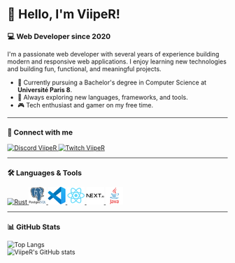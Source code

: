 
# 👋 Hello, I'm ViipeR!

### 💻 Web Developer since 2020  
I'm a passionate web developer with several years of experience building modern and responsive web applications. I enjoy learning new technologies and building fun, functional, and meaningful projects.

- 🌱 Currently pursuing a Bachelor's degree in Computer Science at **Université Paris 8**.
- 🚀 Always exploring new languages, frameworks, and tools.
- 🎮 Tech enthusiast and gamer on my free time.

---

### 📲 Connect with me

<p align="left">
  <a href="https://discord.com/users/518113582110605326" target="_blank">
    <img src="https://cdn.icon-icons.com/icons2/2108/PNG/512/discord_icon_130958.png" alt="Discord ViipeR" height="40" />
  </a>
  <a href="https://www.twitch.tv/viiiiiper_rl" target="_blank">
    <img src="https://cdn.icon-icons.com/icons2/2407/PNG/512/twitch_icon_146123.png" alt="Twitch ViipeR" height="40" />
  </a>
</p>

---

### 🛠️ Languages & Tools

<p>
  <a href="https://www.rust-lang.org/" target="_blank">
    <img src="https://blog.guillaume-gomez.fr/blog/rust-logo.png" alt="Rust" width="40" height="40"/>
  </a>
  <a href="https://www.postgresql.org/" target="_blank">
    <img src="https://raw.githubusercontent.com/devicons/devicon/refs/heads/master/icons/postgresql/postgresql-original-wordmark.svg" alt="PostgreSQL" width="40" height="40"/>
  </a>
  <a href="https://code.visualstudio.com/" target="_blank">
    <img src="https://raw.githubusercontent.com/devicons/devicon/master/icons/vscode/vscode-original.svg" alt="VS Code" width="40" height="40"/>
  </a>
  <a href="https://react.dev/" target="_blank">
    <img src="https://raw.githubusercontent.com/devicons/devicon/refs/heads/master/icons/react/react-original.svg" alt="React" width="40" height="40"/>
  </a>
  <a href="https://nextjs.org/" target="_blank">
    <img src="https://raw.githubusercontent.com/devicons/devicon/refs/heads/master/icons/nextjs/nextjs-original-wordmark.svg" alt="Next.js" width="40" height="40"/>
  </a>
  <a href="https://www.java.com/" target="_blank">
    <img src="https://raw.githubusercontent.com/devicons/devicon/refs/heads/master/icons/java/java-original-wordmark.svg" alt="Java" width="40" height="40"/>
  </a>
</p>

---

### 📊 GitHub Stats

![Top Langs](https://github-readme-stats.vercel.app/api/top-langs/?username=ItsMeViipeR&layout=pie&theme=transparent&hide_border=true)  
![ViipeR's GitHub stats](https://github-readme-stats.vercel.app/api?username=ItsMeViipeR&show_icons=true&theme=transparent&hide_border=true)
